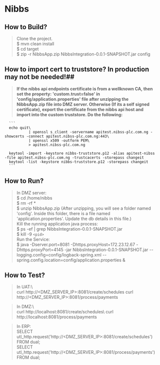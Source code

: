 # Nibbs

## How to Build? ##
      
>Clone the project.\
$ mvn clean install\
$ cd target\
$ zip -r NibbsApp.zip NibbsIntegration-0.0.1-SNAPSHOT.jar config

## How to import cert to truststore? In production may not be needed!##
>**If the nibbs api endpoints certificate is from a wellknown CA, then set the property: 'custom.trust=false' in 'config/application.properties' file after unzipping the NibbsApp.zip file into DMZ server. Otherwise (If its a self signed certificate), export the certificate from the nibbs api host and import into the custom truststore. Do the following:**
      
      ```
      echo quit\
               | openssl s_client -servername apitest.nibss-plc.com.ng -showcerts -connect apitest.nibss-plc.com.ng:443\
               | openssl x509 -outform PEM\
               > apitest.nibss-plc.com.ng
               
      keytool -import -keystore nibbs-truststore.p12 -alias apitest-nibss -file apitest.nibss-plc.com.ng -trustcacerts -storepass changeit
      keytool -list -keystore nibbs-truststore.p12 -storepass changeit
      ```


## How to Run? ##

>In DMZ server:\
    $ cd /home/nibbs\
    $ rm -rf *\
    $ unzip NibbsApp.zip (After unzipping, you will see a folder named 'config'. Inside this folder, there is a file named 'application.properties'. Update the db details in this file.)\
    Kill the running application java process:\
      $ ps -ef | grep NibbsIntegration-0.0.1-SNAPSHOT.jar\
      $ kill -9 `<pid>`\
    Run the Service:\
      $ java -Dserver.port=8081 -Dhttps.proxyHost=172.23.12.67 -Dhttps.proxyPort=4145 -jar NibbsIntegration-0.0.1-SNAPSHOT.jar --logging.config=config/logback-spring.xml --spring.config.location=config/application.properties &


## How to Test? ##
    
>In UAT:\  
curl http://<DMZ_SERVER_IP>:8081/create/schedules
curl http://<DMZ_SERVER_IP>:8081/process/payments

>In DMZ:\  
curl http://localhost:8081/create/schedules\\
curl http://localhost:8081/process/payments

>In ERP:\
SELECT utl_http.request('http://<DMZ_SERVER_IP>:8081/create/schedules') FROM dual;\
SELECT utl_http.request('http://<DMZ_SERVER_IP>:8081/process/payments') FROM dual;
